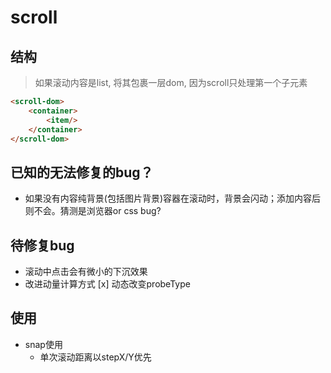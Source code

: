 # scroll

## 结构

>   如果滚动内容是list, 将其包裹一层dom, 因为scroll只处理第一个子元素
```html
<scroll-dom>
    <container>
        <item/>
    </container>
</scroll-dom>
```

## 已知的无法修复的bug？

+ 如果没有内容纯背景(包括图片背景)容器在滚动时，背景会闪动；添加内容后则不会。猜测是浏览器or css bug?

## 待修复bug

+ 滚动中点击会有微小的下沉效果
+ 改进动量计算方式
[x] 动态改变probeType

## 使用

+ snap使用
    + 单次滚动距离以stepX/Y优先